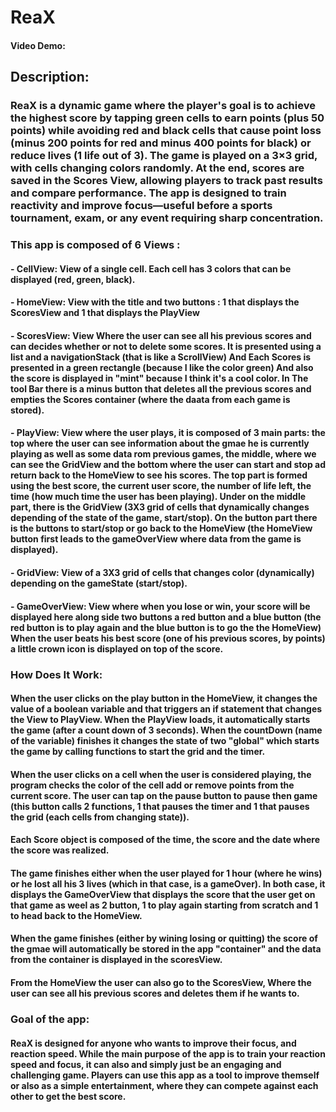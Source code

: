 # ReaX
#### Video Demo: 
## Description: 
### ReaX is a dynamic game where the player's goal is to achieve the highest score by tapping green cells to earn points (plus 50 points) while avoiding red and black cells that cause point loss (minus 200 points for red and minus 400 points for black) or reduce lives (1 life out of 3). The game is played on a 3×3 grid, with cells changing colors randomly. At the end, scores are saved in the Scores View, allowing players to track past results and compare performance. The app is designed to train reactivity and improve focus—useful before a sports tournament, exam, or any event requiring sharp concentration.
### This app is composed of 6 Views :
#### - CellView: View of a single cell. Each cell has 3 colors that can be displayed (red, green, black).
#### - HomeView: View with the title and two buttons : 1 that displays the ScoresView and 1 that displays the PlayView
#### - ScoresView: View Where the user can see all his previous scores and can decides whether or not to delete some scores. It is presented using a list and a navigationStack (that is like a ScrollView) And Each Scores is presented in a green rectangle (because I like the color green) And also the score is displayed in "mint" because I think it's a cool color. In The tool Bar there is a minus button that deletes all the previous scores and empties the Scores container (where the daata from each game is stored).
#### - PlayView: View where the user plays, it is composed of 3 main parts: the top where the user can see information about the gmae he is currently playing as well as some data rom previous games, the middle, where we can see the GridView and the bottom where the user can start and stop ad return back to the HomeView to see his scores. The top part is formed using the best score, the current user score, the number of life left, the time (how much time the user has been playing). Under on the middle part, there is the GridView (3X3 grid of cells that dynamically changes depending of the state of the game, start/stop). On the button part there is the buttons to start/stop or go back to the HomeView (the HomeView button first leads to the gameOverView where data from the game is displayed).
#### - GridView: View of a 3X3 grid of cells that changes color (dynamically) depending on the gameState (start/stop).
#### - GameOverView: View where when you lose or win, your score will be displayed here along side two buttons a red button and a blue button (the red button is to play again and the blue button is to go the the HomeView) When the user beats his best score (one of his previous scores, by points) a little crown icon is displayed on top of the score.
### How Does It Work: 
#### When the user clicks on the play button in the HomeView, it changes the value of a boolean variable and that triggers an if statement that changes the View to PlayView. When the PlayView loads, it  automatically starts the game (after a count down of 3 seconds). When the countDown (name of the variable) finishes it changes the state of two "global" which starts the game by calling functions to start the grid and the timer. 
#### When the user clicks on a cell when the user is considered playing, the program checks the color of the cell add or remove points from the current score. The user can tap on the pause button to pause then game (this button calls 2 functions, 1 that pauses the timer and 1 that pauses the grid (each cells from changing state)).
#### Each Score object is composed of the time, the score and the date where the score was realized.
#### The game finishes either when the user played for 1 hour (where he wins) or he lost all his 3 lives (which in that case, is a gameOver). In both case, it displays the GameOverView that displays the score that the user get on that game as weel as 2 button, 1 to play again starting from scratch and 1 to head back to the HomeView.
#### When the game finishes (either by wining losing or quitting) the score of the gmae will automatically be stored in the app "container" and the data from the container is displayed in the scoresView.
#### From the HomeView the user can also go to the ScoresView, Where the user can see all his previous scores and deletes them if he wants to.
### Goal of the app:
#### ReaX is designed for anyone who wants to improve their focus, and reaction speed. While the main purpose of the app is to train your reaction speed and focus, it can also and simply just be an engaging and challenging game. Players can use this app as a tool to improve themself or also as a simple entertainment, where they can compete against each other to get the best score.

